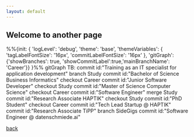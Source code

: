 ```yaml
---
layout: default
---
```


## Welcome to another page

<div class="mermaid">
%%{init: { 'logLevel': 'debug', 'theme': 'base', 'themeVariables': {
              'tagLabelFontSize': '16px',
              'commitLabelFontSize': '16px'
       }, 'gitGraph': {'showBranches': true, 'showCommitLabel':true,'mainBranchName': 'Career'}} }%%
      gitGraph TB:
        commit id:"Training as an IT specialist for application development"
        branch Study
        commit id:"Bachelor of Science Business Informatics"
        checkout Career
        commit id:"Junior Software Developer"
        checkout Study
        commit id:"Master of Science Computer Science"
        checkout Career
        commit id:"Software Engineer"
        merge Study
        commit id:"Research Associate HAPTIK"
        checkout Study
        commit id:"PhD Student"
        checkout Career
        commit id:"Tech Lead Startup @ HAPTIK"
        commit id:"Research Associate TiPP"
        branch SideGigs
        commit id:"Software Engineer @ datenschmiede.ai"              
</div>

[back](./)
